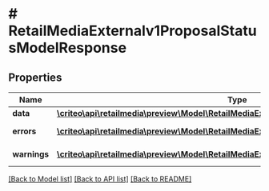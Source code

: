 # # RetailMediaExternalv1ProposalStatusModelResponse

## Properties

Name | Type | Description | Notes
------------ | ------------- | ------------- | -------------
**data** | [**\criteo\api\retailmedia\preview\Model\RetailMediaExternalv1ProposalStatusModelResource**](RetailMediaExternalv1ProposalStatusModelResource.md) |  | [optional]
**errors** | [**\criteo\api\retailmedia\preview\Model\RetailMediaExternalv1ProblemDetails[]**](RetailMediaExternalv1ProblemDetails.md) |  | [optional] [readonly]
**warnings** | [**\criteo\api\retailmedia\preview\Model\RetailMediaExternalv1ProblemDetails[]**](RetailMediaExternalv1ProblemDetails.md) |  | [optional] [readonly]

[[Back to Model list]](../../README.md#models) [[Back to API list]](../../README.md#endpoints) [[Back to README]](../../README.md)
